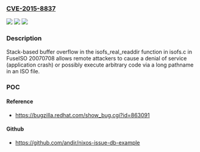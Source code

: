 ### [CVE-2015-8837](https://cve.mitre.org/cgi-bin/cvename.cgi?name=CVE-2015-8837)
![](https://img.shields.io/static/v1?label=Product&message=n%2Fa&color=blue)
![](https://img.shields.io/static/v1?label=Version&message=n%2Fa&color=blue)
![](https://img.shields.io/static/v1?label=Vulnerability&message=n%2Fa&color=brighgreen)

### Description

Stack-based buffer overflow in the isofs_real_readdir function in isofs.c in FuseISO 20070708 allows remote attackers to cause a denial of service (application crash) or possibly execute arbitrary code via a long pathname in an ISO file.

### POC

#### Reference
- https://bugzilla.redhat.com/show_bug.cgi?id=863091

#### Github
- https://github.com/andir/nixos-issue-db-example

